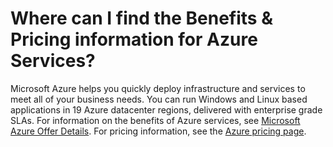 <properties
    pageTitle="Where can I find the Benefits & Pricing information for Azure Services | Microsoft Azure"
    description="Describes the Benefits & Pricing information for Azure Services"
    services="billing"
    documentationCenter=""
    authors="genlin"
    manager="jarrettr"
    editor="meerak"
    tags="billing"
    />

<tags
    ms.service="billing"
    ms.workload="na"
    ms.tgt_pltfrm="na"
    ms.devlang="na"
    ms.topic="article"
    ms.date="10/20/2015"
    ms.author="genli"/>

# Where can I find the Benefits & Pricing information for Azure Services?
Microsoft Azure helps you quickly deploy infrastructure and services to meet all of your business needs. You can run Windows and Linux based applications in 19 Azure datacenter regions, delivered with enterprise grade SLAs. For information on the benefits of Azure services, see [Microsoft Azure Offer Details](https://azure.microsoft.com/support/legal/offer-details/). For pricing information, see the [Azure pricing page](https://azure.microsoft.com/pricing/).

